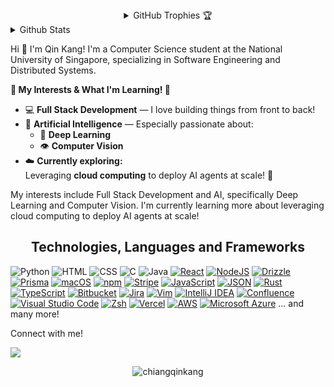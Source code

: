 <details align="center"> <summary>GitHub Trophies 🏆</summary> <p align="center"> <a href="https://github.com/ryo-ma/github-profile-trophy" target="_blank"> <img src="https://github-profile-trophy.vercel.app/?username=chiangqinkang&theme=gruvbox"/> </a> </p> </details> <details> <summary>Github Stats</summary> <div align="center"> <a href="#"><img src="https://github-readme-stats.vercel.app/api?username=chiangqinkang&show_icons=true&count_private=true&theme=radical" width="350" height="250"></a> <br> <a href="#"><img src="https://github-readme-stats.vercel.app/api/top-langs/?username=chiangqinkang&layout=compact&theme=radical" width="350" height="250"></a> </div> </details>


Hi 👋 I'm Qin Kang! I'm a Computer Science student at the National University of Singapore, specializing in Software Engineering and Distributed Systems.

**🌟 My Interests & What I'm Learning! 🌟**

- 💻 **Full Stack Development** — I love building things from front to back!
- 🤖 **Artificial Intelligence** — Especially passionate about:
  - 🧠 **Deep Learning**
  - 👁️ **Computer Vision**
- ☁️ **Currently exploring:**  
  Leveraging **cloud computing** to deploy AI agents at scale! 🚀


My interests include Full Stack Development and AI, specifically Deep Learning and Computer Vision.
I'm currently learning more about leveraging cloud computing to deploy AI agents at scale!


<h2 align="center">Technologies, Languages and Frameworks</h2>


![Python](https://img.shields.io/badge/Python-3776AB?style=for-the-badge&logo=python&logoColor=white)
![HTML](https://img.shields.io/badge/HTML-239120?style=for-the-badge&logo=html5&logoColor=white)
![CSS](https://img.shields.io/badge/CSS-239120?&style=for-the-badge&logo=css3&logoColor=white)
![C](https://img.shields.io/badge/C-00599C?style=for-the-badge&logo=c&logoColor=white)
![Java](https://img.shields.io/badge/Java-ED8B00?style=for-the-badge&logo=java&logoColor=white)
[![React](https://img.shields.io/badge/React-%2320232a.svg?logo=react&logoColor=%2361DAFB)](#)
[![NodeJS](https://img.shields.io/badge/Node.js-6DA55F?logo=node.js&logoColor=white)](#)
[![Drizzle](https://img.shields.io/badge/Drizzle-C5F74F?logo=drizzle&logoColor=000)](#)
[![Prisma](https://img.shields.io/badge/Prisma-2D3748?logo=prisma&logoColor=white)](#)
[![macOS](https://img.shields.io/badge/macOS-000000?logo=apple&logoColor=F0F0F0)](#)
[![npm](https://img.shields.io/badge/npm-CB3837?logo=npm&logoColor=fff)](#)
[![Stripe](https://img.shields.io/badge/Stripe-5851DD?logo=stripe&logoColor=fff)](#)
[![JavaScript](https://img.shields.io/badge/JavaScript-F7DF1E?logo=javascript&logoColor=000)](#)
[![JSON](https://img.shields.io/badge/JSON-000?logo=json&logoColor=fff)](#)
[![Rust](https://img.shields.io/badge/Rust-%23000000.svg?e&logo=rust&logoColor=white)](#)
[![TypeScript](https://img.shields.io/badge/TypeScript-3178C6?logo=typescript&logoColor=fff)](#)
[![Bitbucket](https://img.shields.io/badge/Bitbucket-0052CC?logo=bitbucket&logoColor=fff)](#)
[![Jira](https://img.shields.io/badge/Jira-0052CC?logo=jira&logoColor=fff)](#)
[![Vim](https://img.shields.io/badge/Vim-%2311AB00.svg?logo=vim&logoColor=white)](#)
[![IntelliJ IDEA](https://img.shields.io/badge/IntelliJIDEA-000000.svg?logo=intellij-idea&logoColor=white)](#)
[![Confluence](https://img.shields.io/badge/Confluence-172B4D?logo=confluence&logoColor=fff)](#)
[![Visual Studio Code](https://custom-icon-badges.demolab.com/badge/Visual%20Studio%20Code-0078d7.svg?logo=vsc&logoColor=white)](#)
[![Zsh](https://img.shields.io/badge/Zsh-F15A24?logo=zsh&logoColor=fff)](#)
[![Vercel](https://img.shields.io/badge/Vercel-%23000000.svg?logo=vercel&logoColor=white)](#)
[![AWS](https://img.shields.io/badge/AWS-%23FF9900.svg?logo=amazon-web-services&logoColor=white)](#)
[![Microsoft Azure](https://custom-icon-badges.demolab.com/badge/Microsoft%20Azure-0089D6?logo=msazure&logoColor=white)](#)
... and many more!

Connect with me!

[<img src="https://img.shields.io/badge/linkedin-%230077B5.svg?&style=for-the-badge&logo=linkedin&logoColor=white" />](https://www.linkedin.com/in/chiang-qin-kang-441b4b241/)

<p align="center"> <img align="center" src="https://github-readme-streak-stats.herokuapp.com/?user=chiangqinkang" alt="chiangqinkang" /> </p>

